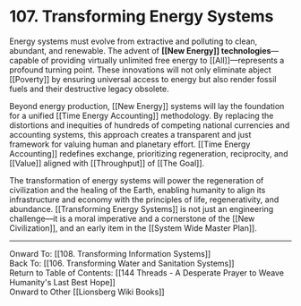 # 107. Transforming Energy Systems

Energy systems must evolve from extractive and polluting to clean, abundant, and renewable. The advent of **[[New Energy]] technologies**—capable of providing virtually unlimited free energy to [[All]]—represents a profound turning point. These innovations will not only eliminate abject [[Poverty]] by ensuring universal access to energy but also render fossil fuels and their destructive legacy obsolete.

Beyond energy production, [[New Energy]] systems will lay the foundation for a unified [[Time Energy Accounting]] methodology. By replacing the distortions and inequities of hundreds of competing national currencies and accounting systems, this approach creates a transparent and just framework for valuing human and planetary effort. [[Time Energy Accounting]] redefines exchange, prioritizing regeneration, reciprocity, and [[Value]] aligned with [[Throughput]] of [[The Goal]].

The transformation of energy systems will power the regeneration of civilization and the healing of the Earth, enabling humanity to align its infrastructure and economy with the principles of life, regenerativity, and abundance. [[Transforming Energy Systems]] is not just an engineering challenge—it is a moral imperative and a cornerstone of the [[New Civilization]], and an early item in the [[System Wide Master Plan]]. 

____

Onward To: [[108. Transforming Information Systems]]  
Back To: [[106. Transforming Water and Sanitation Systems]]  
Return to Table of Contents: [[144 Threads - A Desperate Prayer to Weave Humanity's Last Best Hope]]  
Onward to Other [[Lionsberg Wiki Books]]  